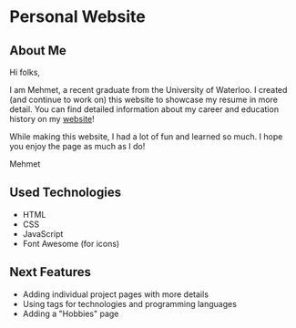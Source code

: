 # Personal Website

## About Me
Hi folks,

I am Mehmet, a recent graduate from the University of Waterloo. I created (and continue to work on) this website to showcase my resume in more detail. You can find detailed information about my career and education history on my [website](https://malipelit.github.io/ "Click to go to website")!

While making this website, I had a lot of fun and learned so much. I hope you enjoy the page as much as I do!

Mehmet

## Used Technologies

* HTML
* CSS
* JavaScript
* Font Awesome (for icons)

## Next Features

* Adding individual project pages with more details
* Using tags for technologies and programming languages
* Adding a "Hobbies" page
